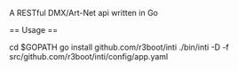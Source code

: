 A RESTful DMX/Art-Net api written in Go

== Usage ==

 cd $GOPATH
 go install github.com/r3boot/inti
 ./bin/inti -D -f src/github.com/r3boot/inti/config/app.yaml
